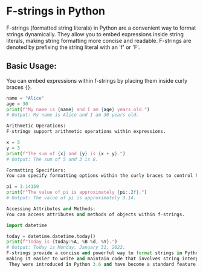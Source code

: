 # F-strings in Python

F-strings (formatted string literals) in Python are a convenient way to format strings dynamically. They allow you to embed expressions inside string literals, 
making string formatting more concise and readable. F-strings are denoted by prefixing the string literal with an 'f' or 'F'.

## Basic Usage:

You can embed expressions within f-strings by placing them inside curly braces `{}`.

```python
name = "Alice"
age = 30
print(f"My name is {name} and I am {age} years old.")
# Output: My name is Alice and I am 30 years old.

Arithmetic Operations:
F-strings support arithmetic operations within expressions.

x = 5
y = 3
print(f"The sum of {x} and {y} is {x + y}.")
# Output: The sum of 5 and 3 is 8.

Formatting Specifiers:
You can specify formatting options within the curly braces to control how values are displayed.

pi = 3.14159
print(f"The value of pi is approximately {pi:.2f}.")
# Output: The value of pi is approximately 3.14.

Accessing Attributes and Methods:
You can access attributes and methods of objects within f-strings.

import datetime

today = datetime.datetime.today()
print(f"Today is {today:%A, %B %d, %Y}.")
# Output: Today is Monday, January 31, 2022.
F-strings provide a concise and powerful way to format strings in Python,
making it easier to write and maintain code that involves string interpolation.
 They were introduced in Python 3.6 and have become a standard feature for string formatting in Python.
